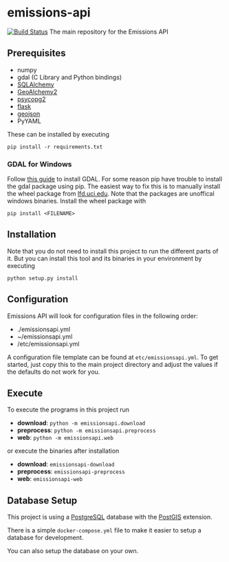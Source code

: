 # emissions-api
[![Build Status](https://travis-ci.com/emissions-api/emissions-api.svg?branch=master)](https://travis-ci.com/emissions-api/emissions-api)
The main repository for the Emissions API

## Prerequisites

* numpy
* gdal (C Library and Python bindings)
* [SQLAlchemy](https://sqlalchemy.org)
* [GeoAlchemy2](https://github.com/geoalchemy/geoalchemy2)
* [psycopg2](https://pypi.org/project/psycopg2/)
* [flask](https://flask.palletsprojects.com)
* [geojson](https://pypi.org/project/geojson/)
* PyYAML

These can be installed by executing
```
pip install -r requirements.txt
```

### GDAL for Windows
Follow [this guide](https://sandbox.idre.ucla.edu/sandbox/tutorials/installing-gdal-for-windows) to install GDAL. For some reason pip have trouble to install the gdal package using pip. The easiest way to fix this is to manually install the wheel package from [lfd.uci.edu](https://www.lfd.uci.edu/~gohlke/pythonlibs/#gdal). Note that the packages are unoffical windows binaries. Install the wheel package with
```
pip install <FILENAME>
```

## Installation

Note that you do not need to install this project to run the different parts of it. But you can install this tool and its binaries in your environment by executing

```
python setup.py install
```

## Configuration

Emissions API will look for configuration files in the following order:

- ./emissionsapi.yml
- ~/emissionsapi.yml
- /etc/emissionsapi.yml

A configuration file template can be found at `etc/emissionsapi.yml`. To get
started, just copy this to the main project directory and adjust the values if
the defaults do not work for you.

## Execute

To execute the programs in this project run

* **download**: `python -m emissionsapi.download`
* **preprocess**: `python -m emissionsapi.preprocess`
* **web**: `python -m emissionsapi.web`

or execute the binaries after installation

* **download**: `emissionsapi-download`
* **preprocess**: `emissionsapi-preprocess`
* **web**: `emissionsapi-web`

## Database Setup

This project is using a [PostgreSQL](https://postgresql.org) database with the [PostGIS](https://postgis.net) extension.

There is a simple `docker-compose.yml` file to make it easier to setup a database for development.

You can also setup the database on your own.
